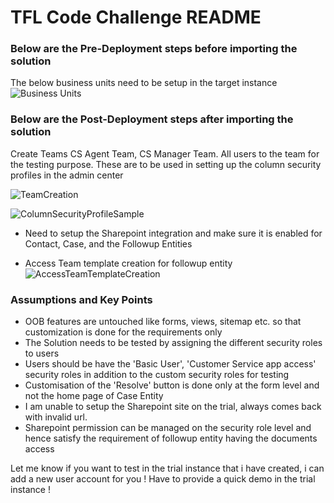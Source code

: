 # TFL Code Challenge README

### Below are the Pre-Deployment steps before importing the solution
The below business units need to be setup in the target instance
![Business Units](https://github.com/venkatreddysangita/venkatpublicrepo/assets/145289091/e14bbceb-747f-475d-9489-fa8bb71225af)




### Below are the Post-Deployment steps after importing the solution
Create Teams CS Agent Team, CS Manager Team. All users to the team for the testing purpose. These are to be used in setting up the column security profiles in the admin center

![TeamCreation](https://github.com/venkatreddysangita/venkatpublicrepo/assets/145289091/15a3f479-5c7a-49c6-b650-7dd61d1778c6)

![ColumnSecurityProfileSample](https://github.com/venkatreddysangita/venkatpublicrepo/assets/145289091/62d3a3d4-1d69-4e67-8230-67734967bea1)


- Need to setup the Sharepoint integration and make sure it is enabled for Contact, Case, and the Followup Entities

- Access Team template creation for followup entity
  ![AccessTeamTemplateCreation](https://github.com/venkatreddysangita/venkatpublicrepo/assets/145289091/1982a434-c6bc-4017-9c55-1d7dfe9166b6)


### Assumptions and Key Points
- OOB features are untouched like forms, views, sitemap etc. so that customization is done for the requirements only
- The Solution needs to be tested by assigning the different security roles to users
- Users should be have the 'Basic User', 'Customer Service app access' security roles in addition to the custom security roles for testing
- Customisation of the 'Resolve' button is done only at the form level and not the home page of Case Entity
- I am unable to setup the Sharepoint site on the trial, always comes back with invalid url.
- Sharepoint permission can be managed on the security role level and hence satisfy the requirement of followup entity having the documents access

Let me know if you want to test in the trial instance that i have created, i can add a new user account for you !
Have to provide a quick demo in the trial instance !

